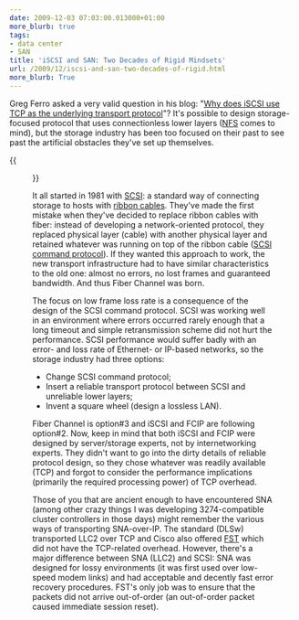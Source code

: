 ```yaml
---
date: 2009-12-03 07:03:00.013000+01:00
more_blurb: true
tags:
- data center
- SAN
title: 'iSCSI and SAN: Two Decades of Rigid Mindsets'
url: /2009/12/iscsi-and-san-two-decades-of-rigid.html
more_blurb: True
---
```

Greg Ferro asked a very valid question in his blog: "[Why does iSCSI use TCP as the underlying transport protocol](http://etherealmind.com/why-does-iscsi-use-tcp/)"? It's possible to design storage-focused protocol that uses connectionless lower layers ([NFS](http://en.wikipedia.org/wiki/Network_File_System_(protocol)) comes to mind), but the storage industry has been too focused on their past to see past the artificial obstacles they've set up themselves.

{{<figure src="/2009/12/s1600-History of SAN.png">}}
<!--more-->
It all started in 1981 with [SCSI](http://en.wikipedia.org/wiki/SCSI): a standard way of connecting storage to hosts with [ribbon cables](http://en.wikipedia.org/wiki/SCSI). They've made the first mistake when they've decided to replace ribbon cables with fiber: instead of developing a network-oriented protocol, they replaced physical layer (cable) with another physical layer and retained whatever was running on top of the ribbon cable ([SCSI command protocol](http://en.wikipedia.org/wiki/SCSI)). If they wanted this approach to work, the new transport infrastructure had to have similar characteristics to the old one: almost no errors, no lost frames and guaranteed bandwidth. And thus Fiber Channel was born.
<!--more-->
The focus on low frame loss rate is a consequence of the design of the SCSI command protocol. SCSI was working well in an environment where errors occurred rarely enough that a long timeout and simple retransmission scheme did not hurt the performance. SCSI performance would suffer badly with an error- and loss rate of Ethernet- or IP-based networks, so the storage industry had three options:

-   Change SCSI command protocol;
-   Insert a reliable transport protocol between SCSI and unreliable lower layers;
-   Invent a square wheel (design a lossless LAN).

Fiber Channel is option\#3 and iSCSI and FCIP are following option\#2. Now, keep in mind that both iSCSI and FCIP were designed by server/storage experts, not by internetworking experts. They didn't want to go into the dirty details of reliable protocol design, so they chose whatever was readily available (TCP) and forgot to consider the performance implications (primarily the required processing power) of TCP overhead.

Those of you that are ancient enough to have encountered SNA (among other crazy things I was developing 3274-compatible cluster controllers in those days) might remember the various ways of transporting SNA-over-IP. The standard (DLSw) transported LLC2 over TCP and Cisco also offered [FST](http://www.cisco.com/en/US/tech/tk331/tk336/tech_digest09186a0080091dca.html) which did not have the TCP-related overhead. However, there's a major difference between SNA (LLC2) and SCSI: SNA was designed for lossy environments (it was first used over low-speed modem links) and had acceptable and decently fast error recovery procedures. FST's only job was to ensure that the packets did not arrive out-of-order (an out-of-order packet caused immediate session reset).

